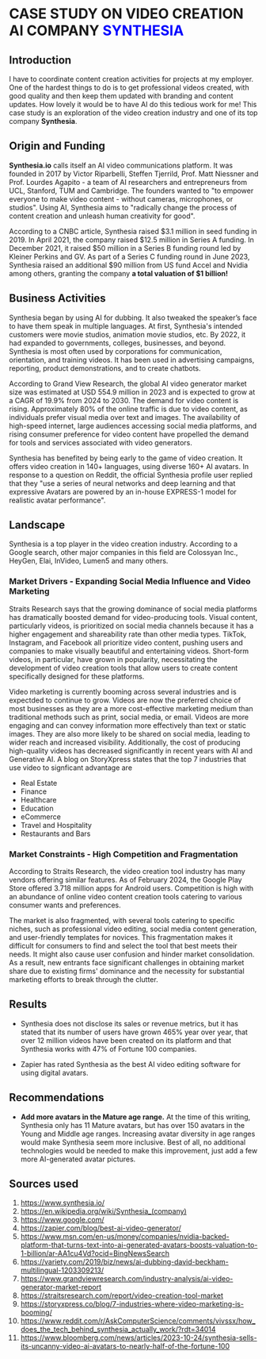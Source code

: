 # CASE STUDY ON VIDEO CREATION AI COMPANY **<font color="blue">SYNTHESIA</font>**

## Introduction

I have to coordinate content creation activities for projects at my employer.  One of the hardest things to do is to get professional videos created, with good quality and then keep them updated with branding and content updates. How lovely it would be to have AI do this tedious work for me! This case study is an exploration of the video creation industry and one of its top company **Synthesia**.

## Origin and Funding

**Synthesia.io** calls itself an AI video communications platform.  It was founded in 2017 by Victor Riparbelli, Steffen Tjerrild, Prof. Matt Niessner and Prof. Lourdes Agapito - a team of AI researchers and entrepreneurs from UCL, Stanford, TUM and Cambridge. The founders wanted to "to empower everyone to make video content - without cameras, microphones, or studios".  Using AI, Synthesia aims to "radically change the process of content creation and unleash human creativity for good".

According to a CNBC article, Synthesia raised $3.1 million in seed funding in 2019. In April 2021, the company raised $12.5 million in Series A funding. In December 2021, it raised $50 million in a Series B funding round led by Kleiner Perkins and GV. As part of a Series C funding round in June 2023, Synthesia raised an additional $90 million from US fund Accel and Nvidia among others, granting the company **a total valuation of $1 billion!**

## Business Activities

Synthesia began by using AI for dubbing. It also tweaked the speaker’s face to have them speak in multiple languages.  At first, Synthesia's intended customers were movie studios, animation movie studios, etc. By 2022, it had expanded to governments, colleges, businesses, and beyond.  Synthesia is most often used by corporations for communication, orientation, and training videos. It has been used in advertising campaigns, reporting, product demonstrations, and to create chatbots.

According to Grand View Research, the global AI video generator market size was estimated at USD 554.9 million in 2023 and is expected to grow at a CAGR of 19.9% from 2024 to 2030. The demand for video content is rising. Approximately 80% of the online traffic is due to video content, as individuals prefer visual media over text and images. The availability of high-speed internet, large audiences accessing social media platforms, and rising consumer preference for video content have propelled the demand for tools and services associated with video generators.

Synthesia has benefited by being early to the game of video creation.  It offers video creation in 140+ languages, using diverse 160+ AI avatars. In response to a question on Reddit, the official Synthesia profile user replied that they "use a series of neural networks and deep learning and that expressive Avatars are powered by an in-house EXPRESS-1 model for realistic avatar performance".

## Landscape

Synthesia is a top player in the video creation industry. According to a Google search, other major companies in this field are Colossyan Inc., HeyGen, Elai, InVideo, Lumen5 and many others.

### Market Drivers - Expanding Social Media Influence and Video Marketing

Straits Research says that the growing dominance of social media platforms has dramatically boosted demand for video-producing tools. Visual content, particularly videos, is prioritized on social media channels because it has a higher engagement and shareability rate than other media types. TikTok, Instagram, and Facebook all prioritize video content, pushing users and companies to make visually beautiful and entertaining videos. Short-form videos, in particular, have grown in popularity, necessitating the development of video creation tools that allow users to create content specifically designed for these platforms.

Video marketing is currently booming across several industries and is expectded to continue to grow. Videos are now the preferred choice of most businesses as they are a more cost-effective marketing medium than traditional methods such as print, social media, or email. Videos are more engaging and can convey information more effectively than text or static images. They are also more likely to be shared on social media, leading to wider reach and increased visibility. Additionally, the cost of producing high-quality videos has decreased significantly in recent years with AI and Generative AI. A blog on StoryXpress states that the top 7 industries that use video to signficant advantage are
* Real Estate
* Finance
* Healthcare
* Education
* eCommerce
* Travel and Hospitality
* Restaurants and Bars

### Market Constraints - High Competition and Fragmentation

According to Straits Research, the video creation tool industry has many vendors offering similar features. As of February 2024, the Google Play Store offered 3.718 million apps for Android users. Competition is high with an abundance of online video content creation tools catering to various consumer wants and preferences.

The market is also fragmented, with several tools catering to specific niches, such as professional video editing, social media content generation, and user-friendly templates for novices. This fragmentation makes it difficult for consumers to find and select the tool that best meets their needs. It might also cause user confusion and hinder market consolidation.  As a result, new entrants face significant challenges in obtaining market share due to existing firms' dominance and the necessity for substantial marketing efforts to break through the clutter.

## Results

* Synthesia does not disclose its sales or revenue metrics, but it has stated that its number of users have grown 465% year over year, that over 12 million videos have been created on its platform and that Synthesia works with 47% of Fortune 100 companies.

* Zapier has rated Synthesia as the best AI video editing software for using digital avatars.

## Recommendations

* <b>Add more avatars in the Mature age range.</b>  At the time of this writing, Synthesia only has 11 Mature avatars, but has over 150 avatars in the Young and Middle age ranges. Increasing avatar diversity in age ranges would make Synthesia seem more inclusive. Best of all, no additional technologies would be needed to make this improvement, just add a few more AI-generated avatar pictures.

## Sources used

1. https://www.synthesia.io/
1. https://en.wikipedia.org/wiki/Synthesia_(company)
1. https://www.google.com/
1. https://zapier.com/blog/best-ai-video-generator/
1. https://www.msn.com/en-us/money/companies/nvidia-backed-platform-that-turns-text-into-ai-generated-avatars-boosts-valuation-to-1-billion/ar-AA1cu4Vd?ocid=BingNewsSearch
1. https://variety.com/2019/biz/news/ai-dubbing-david-beckham-multilingual-1203309213/
1. https://www.grandviewresearch.com/industry-analysis/ai-video-generator-market-report
1. https://straitsresearch.com/report/video-creation-tool-market
1. https://storyxpress.co/blog/7-industries-where-video-marketing-is-booming/
1. https://www.reddit.com/r/AskComputerScience/comments/vivssx/how_does_the_tech_behind_synthesia_actually_work/?rdt=34014
1. https://www.bloomberg.com/news/articles/2023-10-24/synthesia-sells-its-uncanny-video-ai-avatars-to-nearly-half-of-the-fortune-100
